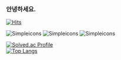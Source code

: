 ### 안녕하세요. 

[![Hits](https://hits.seeyoufarm.com/api/count/incr/badge.svg?url=https%3A%2F%2Fgithub.com%2FZWEI0704&count_bg=%23555555&title_bg=%2315C1E3&icon=&icon_color=%23E7E7E7&title=visit&edge_flat=false)](https://hits.seeyoufarm.com) 

![Simpleicons](https://img.shields.io/badge/C-A8B9CC?style=plastic&logo=C&logoColor=white) ![Simpleicons](https://img.shields.io/badge/C++-00599C?style=plastic&logo=C++&logoColor=white) ![Simpleicons](https://img.shields.io/badge/linux-FCC624?style=plastic&logo=linux&logoColor=white)

[![Solved.ac Profile](http://mazassumnida.wtf/api/generate_badge?boj=jyw004499)](https://solved.ac/jyw004499)<br/> [![Top Langs](https://github-readme-stats.vercel.app/api/top-langs/?username=ZWEI0704&layout=compact)](https://github.com/ZWEI0704/github-readme-stats)
